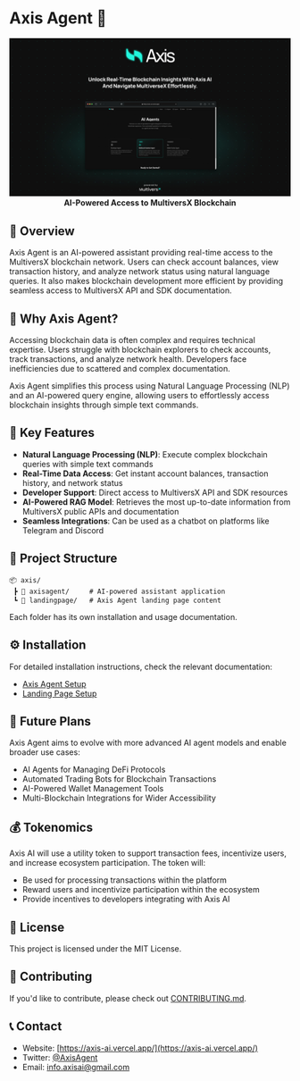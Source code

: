 # Axis Agent 🤖

<div align="center">
  <img src="axis.jpg" alt="Axis Agent" width="2000"/>
  <br>
  <strong>AI-Powered Access to MultiversX Blockchain</strong>
</div>

## 🌟 Overview

Axis Agent is an AI-powered assistant providing real-time access to the MultiversX blockchain network. Users can check account balances, view transaction history, and analyze network status using natural language queries. It also makes blockchain development more efficient by providing seamless access to MultiversX API and SDK documentation.

## 🤔 Why Axis Agent?

Accessing blockchain data is often complex and requires technical expertise. Users struggle with blockchain explorers to check accounts, track transactions, and analyze network health. Developers face inefficiencies due to scattered and complex documentation.

Axis Agent simplifies this process using Natural Language Processing (NLP) and an AI-powered query engine, allowing users to effortlessly access blockchain insights through simple text commands.

## 🚀 Key Features

- **Natural Language Processing (NLP)**: Execute complex blockchain queries with simple text commands
- **Real-Time Data Access**: Get instant account balances, transaction history, and network status
- **Developer Support**: Direct access to MultiversX API and SDK resources
- **AI-Powered RAG Model**: Retrieves the most up-to-date information from MultiversX public APIs and documentation
- **Seamless Integrations**: Can be used as a chatbot on platforms like Telegram and Discord

## 📁 Project Structure

```
📦 axis/
 ┣ 📂 axisagent/     # AI-powered assistant application
 ┗ 📂 landingpage/   # Axis Agent landing page content
```

Each folder has its own installation and usage documentation.

## ⚙️ Installation

For detailed installation instructions, check the relevant documentation:

- [Axis Agent Setup](./axisagent/README.md)
- [Landing Page Setup](./landingpage/README.md)

## 🔮 Future Plans

Axis Agent aims to evolve with more advanced AI agent models and enable broader use cases:

- AI Agents for Managing DeFi Protocols
- Automated Trading Bots for Blockchain Transactions
- AI-Powered Wallet Management Tools
- Multi-Blockchain Integrations for Wider Accessibility

## 💰 Tokenomics

Axis AI will use a utility token to support transaction fees, incentivize users, and increase ecosystem participation. The token will:

- Be used for processing transactions within the platform
- Reward users and incentivize participation within the ecosystem
- Provide incentives to developers integrating with Axis AI

## 📄 License

This project is licensed under the MIT License.

## 🤝 Contributing

If you'd like to contribute, please check out [CONTRIBUTING.md](./CONTRIBUTING.md).

## 📞 Contact

- Website: [https://axis-ai.vercel.app/](https://axis-ai.vercel.app/)
- Twitter: [@AxisAgent](https://twitter.com/AxisAgentX)
- Email: info.axisai@gmail.com